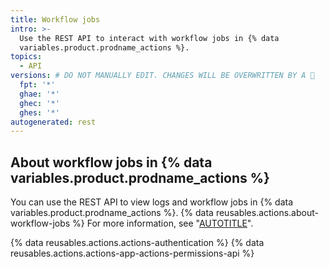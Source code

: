 ```yaml
---
title: Workflow jobs
intro: >-
  Use the REST API to interact with workflow jobs in {% data
  variables.product.prodname_actions %}.
topics:
  - API
versions: # DO NOT MANUALLY EDIT. CHANGES WILL BE OVERWRITTEN BY A 🤖
  fpt: '*'
  ghae: '*'
  ghec: '*'
  ghes: '*'
autogenerated: rest
---
```


## About workflow jobs in {% data variables.product.prodname_actions %}

You can use the REST API to view logs and workflow jobs in {% data variables.product.prodname_actions %}. {% data reusables.actions.about-workflow-jobs %} For more information, see "[AUTOTITLE](/actions/using-workflows/workflow-syntax-for-github-actions)".

{% data reusables.actions.actions-authentication %} {% data reusables.actions.actions-app-actions-permissions-api %}

<!-- Content after this section is automatically generated -->
